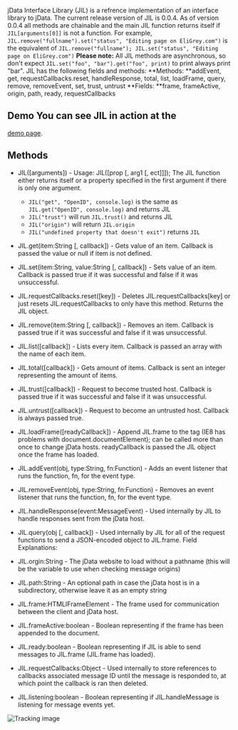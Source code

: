 jData Interface Library (JIL) is a refrence implementation of an interface library to jData. The current release version of JIL is 0.0.4. As of version 0.0.4 all methods are chainable and the main JIL function returns itself if `JIL[arguments[0]]` is not a function. For example, `JIL.remove("fullname").set("status", "Editing page on EliGrey.com")` is the equivalent of `JIL.remove("fullname"); JIL.set("status", "Editing page on EliGrey.com")` **Please note:** All JIL methods are asynchronous, so don't expect `JIL.set("foo", "bar").get("foo", print)` to print always print "bar". JIL has the following fields and methods: **Methods: **addEvent, get, requestCallbacks.reset, handleResponse, total, list, loadFrame, query, remove, removeEvent, set, trust, untrust **Fields: **frame, frameActive, origin, path, ready, requestCallbacks 
## Demo You can see JIL in action at the 

[demo page][1]. 
## Methods

*   JIL([arguments]) - Usage: JIL([prop [, arg1 [, ect]]]); The JIL function either returns itself or a property specified in the first argument if there is only one argument. 
    *   `JIL("get", "OpenID", console.log)` is the same as `JIL.get("OpenID", console.log)` and returns JIL
    *   `JIL("trust")` will run `JIL.trust()` and returns JIL
    *   `JIL("origin")` will return `JIL.origin`
    *   `JIL("undefined property that doesn't exit")` returns `JIL`
*   JIL.get(item:String [, callback]) - Gets value of an item. Callback is passed the value or null if item is not defined.
*   JIL.set(item:String, value:String [, callback]) - Sets value of an item. Callback is passed true if it was successful and false if it was unsuccessful.
*   JIL.requestCallbacks.reset([key]) - Deletes JIL.requestCallbacks[key] or just resets JIL.requestCallbacks to only have this method. Returns the JIL object.
*   JIL.remove(item:String [, callback]) - Removes an item. Callback is passed true if it was successful and false if it was unsuccessful.
*   JIL.list([callback]) - Lists every item. Callback is passed an array with the name of each item.
*   JIL.total([callback]) - Gets amount of items. Callback is sent an integer representing the amount of items.
*   JIL.trust([callback]) - Request to become trusted host. Callback is passed true if it was successful and false if it was unsuccessful.
*   JIL.untrust([callback]) - Request to become an untrusted host. Callback is always passed true.
*   JIL.loadFrame([readyCallback]) - Append JIL.frame to the <head> tag (IE8 has problems with document.documentElement); can be called more than once to change jData hosts. readyCallback is passed the JIL object once the frame has loaded.
*   JIL.addEvent(obj, type:String, fn:Function) - Adds an event listener that runs the function, fn, for the event type.
*   JIL.removeEvent(obj, type:String, fn:Function) - Removes an event listener that runs the function, fn, for the event type.
*   JIL.handleResponse(event:MessageEvent) - Used internally by JIL to handle responses sent from the jData host.
*   JIL.query(obj [, callback]) - Used internally by JIL for all of the request functions to send a JSON-encoded object to JIL.frame. Field Explanations: 

*   JIL.orgin:String - The jData website to load without a pathname (this will be the variable to use when checking message origins)
*   JIL.path:String - An optional path in case the jData host is in a subdirectory, otherwise leave it as an empty string
*   JIL.frame:HTMLIFrameElement - The frame used for communication between the client and jData host.
*   JIL.frameActive:boolean - Boolean representing if the frame has been appended to the document.
*   JIL.ready:boolean - Boolean representing if JIL is able to send messages to JIL.frame (JIL.frame has loaded).
*   JIL.requestCallbacks:Object - Used internally to store references to callbacks associated message ID until the message is responded to, at which point the callback is ran then deleted.
*   JIL.listening:boolean - Boolean representing if JIL.handleMessage is listening for message events yet.


![Tracking image](//in.getclicky.com/212712ns.gif)


 [1]: http://code.eligrey.com/jdata/jil/demo.html
